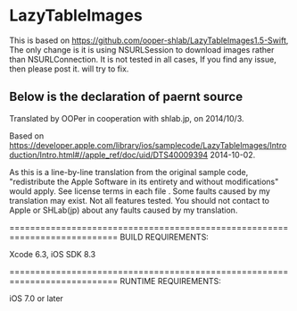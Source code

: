 # LazyTableImages

This is based on https://github.com/ooper-shlab/LazyTableImages1.5-Swift, The only change is it is using NSURLSession to download images rather than NSURLConnection.
It is not tested in all cases, If you find any issue, then please post it. will try to fix.

Below is the declaration of paernt source
-----------------------------------------
Translated by OOPer in cooperation with shlab.jp, on 2014/10/3.

Based on
<https://developer.apple.com/library/ios/samplecode/LazyTableImages/Introduction/Intro.html#//apple_ref/doc/uid/DTS40009394>
2014-10-02.

As this is a line-by-line translation from the original sample code, "redistribute the Apple Software in its entirety and without modifications" would apply. See license terms in each file .
Some faults caused by my translation may exist. Not all features tested.
You should not contact to Apple or SHLab(jp) about any faults caused by my translation.

===========================================================================
BUILD REQUIREMENTS:

Xcode 6.3, iOS SDK 8.3

===========================================================================
RUNTIME REQUIREMENTS:

iOS 7.0 or later
